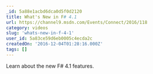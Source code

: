 ```yaml
---
_id: 5a88e1acbd6dca0d5f0d2120
title: What's New in F# 4.1
url: https://channel9.msdn.com/Events/Connect/2016/118
category: videos
slug: 'whats-new-in-f-4-1'
user_id: 5a83ce59d6eb0005c4ecda2c
createdOn: '2016-12-04T01:28:16.000Z'
tags: []
---
```


Learn about the new F# 4.1 features.
